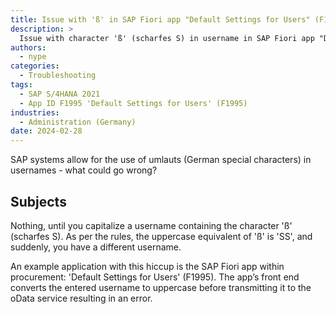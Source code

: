 ```yaml
---
title: Issue with 'ß' in SAP Fiori app "Default Settings for Users" (F1995)
description: >
  Issue with character 'ß' (scharfes S) in username in SAP Fiori app "Default Settings for Users" (F1995)
authors:
  - nype
categories:
  - Troubleshooting
tags:
  - SAP S/4HANA 2021
  - App ID F1995 'Default Settings for Users' (F1995)
industries:
  - Administration (Germany)
date: 2024-02-28
---
```



<!-- more -->

SAP systems allow for the use of umlauts (German special characters) in usernames - what could go wrong?

## Subjects

Nothing, until you capitalize a username containing the character 'ß' (scharfes S). As per the rules, the uppercase equivalent of 'ß' is 'SS', and suddenly, you have a different username.

An example application with this hiccup is the SAP Fiori app within procurement: 'Default Settings for Users' (F1995). The app’s front end converts the entered username to uppercase before transmitting it to the oData service resulting in an error. 